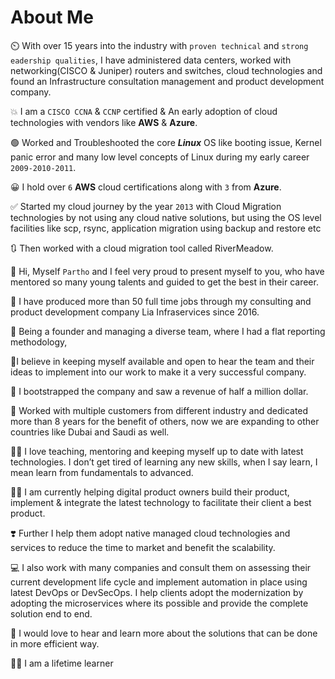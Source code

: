 # About Me

:timer_clock: With over 15 years into the industry with `proven technical` and `strong eadership qualities`, I have administered data centers, worked with networking(CISCO & Juniper) routers and switches, cloud technologies and found an Infrastructure consultation management and product development company. 

:boom: I am a `CISCO CCNA` & `CCNP` certified & An early adoption of cloud technologies with vendors like **AWS** & **Azure**.

:green_circle: Worked and Troubleshooted the core ***Linux*** OS like booting issue, Kernel panic error and many low level concepts of Linux during my early career `2009-2010-2011`. 

:grinning: I hold over `6` **AWS** cloud certifications along with `3` from **Azure**. 

:white_check_mark: Started my cloud journey by the year `2013` with Cloud Migration technologies by not using any cloud native solutions, but using the OS level facilities like scp, rsync, application migration using backup and restore etc 

:arrows_clockwise: Then worked with a cloud migration tool called RiverMeadow. 

👋 Hi, Myself `Partho` and I feel very proud to present myself to you, who have mentored so many young talents and guided to get the best in their career. 

:pray: I have produced more than 50 full time jobs through my consulting and product development company Lia Infraservices since 2016.

:coral: Being a founder and managing a diverse team, where I had a flat reporting methodology, 

:panda_face:I believe in keeping myself available and open to hear the team and their ideas to implement into our work to make it a very successful company. 

🤑 I bootstrapped the company and saw a revenue of half a million dollar.

:flags: Worked with multiple customers from different industry and dedicated more than 8 years for the benefit of others, now we are expanding to other countries like Dubai and Saudi as well.

:student: I love teaching, mentoring and keeping myself up to date with latest technologies. I don’t get tired of learning any new skills, when I say learn, I mean learn from fundamentals to advanced. 

:technologist: I am currently helping digital product owners build their product, implement & integrate the latest technology to facilitate their client a best product.

:heavy_heart_exclamation: Further I help them adopt native managed cloud technologies and services to reduce the time to market and benefit the scalability.

:computer: I also work with many companies and consult them on assessing their current development life cycle and implement automation in place using latest DevOps or DevSecOps. I help clients adopt the modernization by adopting the microservices where its possible and provide the complete solution end to end.

:saluting_face: I would love to hear and learn more about the solutions that can be done in more efficient way.

:man_student: I am a lifetime learner 



<!---
partho-dev/partho-dev is a ✨ special ✨ repository because its `README.md` (this file) appears on your GitHub profile.
You can click the Preview link to take a look at your changes.
--->
